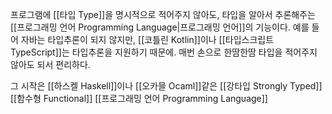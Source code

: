 프로그램에 [[타입 Type]]을 명시적으로 적어주지 않아도, 타입을 알아서 추론해주는 [[프로그래밍 언어 Programming Language|프로그래밍 언어]]의 기능이다. 예를 들어 자바는 타입추론이 되지 않지만, [[코틀린 Kotlin]]이나 [[타입스크립트 TypeScript]]는 타입추론을 지원하기 때문에. 매번 손으로 한땀한땀 타입을 적어주지 않아도 되서 편리하다.

그 시작은 [[하스켈 Haskell]]이나 [[오카믈 Ocaml]]같은 [[강타입 Strongly Typed]] [[함수형 Functional]] [[프로그래밍 언어 Programming Language]]